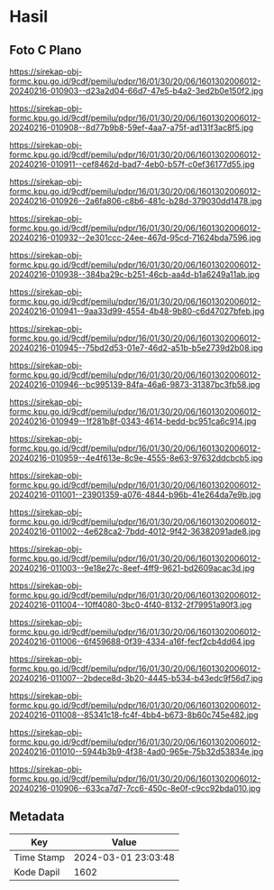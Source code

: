 # Hasil

## Foto C Plano

https://sirekap-obj-formc.kpu.go.id/9cdf/pemilu/pdpr/16/01/30/20/06/1601302006012-20240216-010903--d23a2d04-66d7-47e5-b4a2-3ed2b0e150f2.jpg

https://sirekap-obj-formc.kpu.go.id/9cdf/pemilu/pdpr/16/01/30/20/06/1601302006012-20240216-010908--8d77b9b8-59ef-4aa7-a75f-ad131f3ac8f5.jpg

https://sirekap-obj-formc.kpu.go.id/9cdf/pemilu/pdpr/16/01/30/20/06/1601302006012-20240216-010911--cef8462d-bad7-4eb0-b57f-c0ef36177d55.jpg

https://sirekap-obj-formc.kpu.go.id/9cdf/pemilu/pdpr/16/01/30/20/06/1601302006012-20240216-010926--2a6fa806-c8b6-481c-b28d-379030dd1478.jpg

https://sirekap-obj-formc.kpu.go.id/9cdf/pemilu/pdpr/16/01/30/20/06/1601302006012-20240216-010932--2e301ccc-24ee-467d-95cd-71624bda7596.jpg

https://sirekap-obj-formc.kpu.go.id/9cdf/pemilu/pdpr/16/01/30/20/06/1601302006012-20240216-010938--384ba29c-b251-46cb-aa4d-b1a6249a11ab.jpg

https://sirekap-obj-formc.kpu.go.id/9cdf/pemilu/pdpr/16/01/30/20/06/1601302006012-20240216-010941--9aa33d99-4554-4b48-9b80-c6d47027bfeb.jpg

https://sirekap-obj-formc.kpu.go.id/9cdf/pemilu/pdpr/16/01/30/20/06/1601302006012-20240216-010945--75bd2d53-01e7-46d2-a51b-b5e2739d2b08.jpg

https://sirekap-obj-formc.kpu.go.id/9cdf/pemilu/pdpr/16/01/30/20/06/1601302006012-20240216-010946--bc995139-84fa-46a6-9873-31387bc3fb58.jpg

https://sirekap-obj-formc.kpu.go.id/9cdf/pemilu/pdpr/16/01/30/20/06/1601302006012-20240216-010949--1f281b8f-0343-4614-bedd-bc951ca6c914.jpg

https://sirekap-obj-formc.kpu.go.id/9cdf/pemilu/pdpr/16/01/30/20/06/1601302006012-20240216-010959--4e4f613e-8c9e-4555-8e63-97632ddcbcb5.jpg

https://sirekap-obj-formc.kpu.go.id/9cdf/pemilu/pdpr/16/01/30/20/06/1601302006012-20240216-011001--23901359-a076-4844-b96b-41e264da7e9b.jpg

https://sirekap-obj-formc.kpu.go.id/9cdf/pemilu/pdpr/16/01/30/20/06/1601302006012-20240216-011002--4e628ca2-7bdd-4012-9f42-36382091ade8.jpg

https://sirekap-obj-formc.kpu.go.id/9cdf/pemilu/pdpr/16/01/30/20/06/1601302006012-20240216-011003--9e18e27c-8eef-4ff9-9621-bd2609acac3d.jpg

https://sirekap-obj-formc.kpu.go.id/9cdf/pemilu/pdpr/16/01/30/20/06/1601302006012-20240216-011004--10ff4080-3bc0-4f40-8132-2f79951a90f3.jpg

https://sirekap-obj-formc.kpu.go.id/9cdf/pemilu/pdpr/16/01/30/20/06/1601302006012-20240216-011006--6f459688-0f39-4334-a16f-fecf2cb4dd64.jpg

https://sirekap-obj-formc.kpu.go.id/9cdf/pemilu/pdpr/16/01/30/20/06/1601302006012-20240216-011007--2bdece8d-3b20-4445-b534-b43edc9f56d7.jpg

https://sirekap-obj-formc.kpu.go.id/9cdf/pemilu/pdpr/16/01/30/20/06/1601302006012-20240216-011008--85341c18-fc4f-4bb4-b673-8b60c745e482.jpg

https://sirekap-obj-formc.kpu.go.id/9cdf/pemilu/pdpr/16/01/30/20/06/1601302006012-20240216-011010--5944b3b9-4f38-4ad0-965e-75b32d53834e.jpg

https://sirekap-obj-formc.kpu.go.id/9cdf/pemilu/pdpr/16/01/30/20/06/1601302006012-20240216-010906--633ca7d7-7cc6-450c-8e0f-c9cc92bda010.jpg


## Metadata

| Key        | Value               |
| ---------- | ------------------- |
| Time Stamp | 2024-03-01 23:03:48 |
| Kode Dapil | 1602                |



